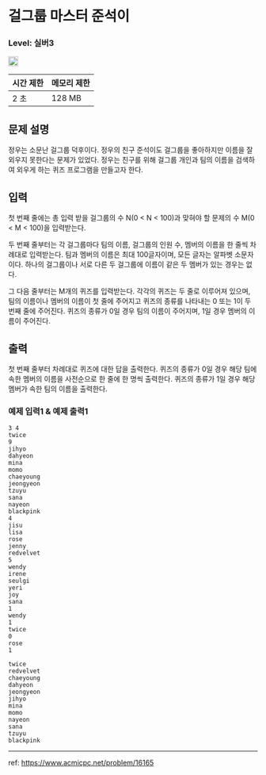 # 걸그룹 마스터 준석이

### Level: 실버3

<img class="left" src="https://d2gd6pc034wcta.cloudfront.net/tier/8.svg" style="width: 20px" />

| 시간 제한 | 메모리 제한 |
| -------- | ---------- |
| 2 초 | 128 MB |

## 문제 설명

정우는 소문난 걸그룹 덕후이다. 정우의 친구 준석이도 걸그룹을 좋아하지만 이름을 잘 외우지 못한다는 문제가 있었다. 정우는 친구를 위해 걸그룹 개인과 팀의 이름을 검색하여 외우게 하는 퀴즈 프로그램을 만들고자 한다.

## 입력

첫 번째 줄에는 총 입력 받을 걸그룹의 수 N(0 < N < 100)과 맞혀야 할 문제의 수 M(0 < M < 100)을 입력받는다.

두 번째 줄부터는 각 걸그룹마다 팀의 이름, 걸그룹의 인원 수, 멤버의 이름을 한 줄씩 차례대로 입력받는다. 팀과 멤버의 이름은 최대 100글자이며, 모든 글자는 알파벳 소문자이다. 하나의 걸그룹이나 서로 다른 두 걸그룹에 이름이 같은 두 멤버가 있는 경우는 없다.

그 다음 줄부터는 M개의 퀴즈를 입력받는다. 각각의 퀴즈는 두 줄로 이루어져 있으며, 팀의 이름이나 멤버의 이름이 첫 줄에 주어지고 퀴즈의 종류를 나타내는 0 또는 1이 두 번째 줄에 주어진다. 퀴즈의 종류가 0일 경우 팀의 이름이 주어지며, 1일 경우 멤버의 이름이 주어진다.

## 출력

첫 번째 줄부터 차례대로 퀴즈에 대한 답을 출력한다. 퀴즈의 종류가 0일 경우 해당 팀에 속한 멤버의 이름을 사전순으로 한 줄에 한 명씩 출력한다. 퀴즈의 종류가 1일 경우 해당 멤버가 속한 팀의 이름을 출력한다.

### 예제 입력1 & 예제 출력1

```text
3 4
twice
9
jihyo
dahyeon
mina
momo
chaeyoung
jeongyeon
tzuyu
sana
nayeon
blackpink
4
jisu
lisa
rose
jenny
redvelvet
5
wendy
irene
seulgi
yeri
joy
sana
1
wendy
1
twice
0
rose
1

```

```text
twice
redvelvet
chaeyoung
dahyeon
jeongyeon
jihyo
mina
momo
nayeon
sana
tzuyu
blackpink

```

---

ref: https://www.acmicpc.net/problem/16165